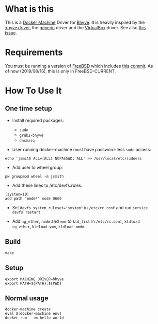 # What is this

This is a [Docker Machine](https://docs.docker.com/machine/overview/) Driver for [Bhyve](http://bhyve.org/). It is
heavily inspired by the [xhyve driver](https://github.com/machine-drivers/docker-machine-driver-xhyve), the
[generic](https://github.com/docker/machine/tree/master/drivers/generic) driver and the
[VirtualBox](https://github.com/docker/machine/tree/master/drivers/virtualbox) driver.
See also [this issue](https://github.com/machine-drivers/docker-machine-driver-xhyve/issues/200).

# Requirements

You must be running a version of [FreeBSD](https://www.FreeBSD.org/) which includes [this](https://svnweb.freebsd.org/base?view=revision&revision=342168) [commit](https://github.com/freebsd/freebsd/commit/53dba18a1b398c13a795558d636b8dce20ef376f). As of now (2019/08/16), this is only in FreeBSD-CURRENT.

# How To Use It

## One time setup

* Install required packages:
  * `sudo`
  * `grub2-bhyve`
  * `dnsmasq`

* User running docker-machine must have password-less `sudo` access:
 
```
echo 'jsmith ALL=(ALL) NOPASSWD: ALL' >> /usr/local/etc/sudoers
```

* Add user to wheel group:

```
pw groupmod wheel -m jsmith
```

* Add these lines to /etc/devfs.rules:

```
[system=10]
add path 'nmdm*' mode 0660
```

* Set `devfs_system_ruleset="system"` in `/etc/rc.conf` and run `service devfs restart`

* Add `ng_ether`, `nmdm` and `vmm` to `kld_list` in `/etc/rc.conf`, `kldload ng_ether`, `kldload vmm`, `kldload nmdm`.

## Build

```
make
```

## Setup

```
export MACHINE_DRIVER=bhyve
export PATH=${PATH}:${PWD}
```

## Normal usage

```
docker-machine create
eval $(docker-machine env)
docker run --rm hello-world
```
